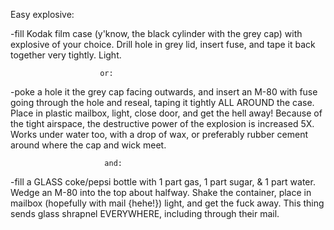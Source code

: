 Easy explosive:

-fill Kodak film case (y'know, the black cylinder with the grey cap) 
with explosive of your choice.  Drill hole in grey lid, insert fuse, 
and tape it back together very tightly.  Light.

                        or:

-poke a hole it the grey cap facing outwards, and insert an M-80 
with fuse going through the hole and reseal, taping it tightly ALL 
AROUND the case.  Place in plastic mailbox, light, close door, and 
get the hell away!  Because of the tight airspace, the destructive 
power of the explosion is increased 5X.  Works under water too, with 
a drop of wax, or preferably rubber cement around where the cap and 
wick meet.
                         
                         and:

-fill a GLASS coke/pepsi bottle with 1 part gas, 1 part sugar, & 1 
part water. Wedge an M-80 into the top about halfway.  Shake the 
container, place in mailbox (hopefully with mail {hehe!}) light, and 
get the fuck away.  This thing sends glass shrapnel EVERYWHERE, 
including through their mail.